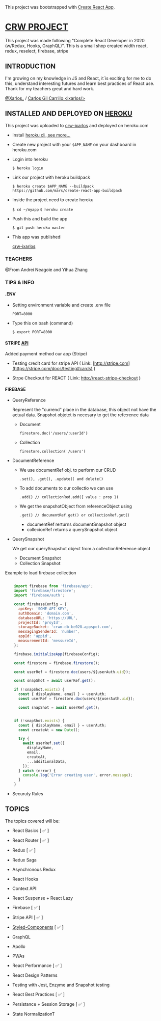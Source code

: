 This project was bootstrapped with [Create React App](https://github.com/facebook/create-react-app).


# [CRW PROJECT](https://crwn-ixarlos.herokuapp.com)
This project was made following "Complete React Developer in 2020 (w/Redux, Hooks, GraphQL)".
This is a small shop created width react, redux, reselect, firebase, stripe



## INTRODUCTION
I'm growing on my knowledge in JS and React, it´is exciting for me to do this, understand interesting futures and learn best practices of React use.
Thank for my teachers great and hard work.

[@Xarlos_](https://twitter.com/Xarlos_) / [Carlos Gil Carrillo &#60;ixarlos/&#62;](https://ixarlos.com/)

## INSTALLED AND DEPLOYED ON [HEROKU](https://crwn-ixarlos.herokuapp.com)

This project was uploaded to [crw-ixarlos](https://crwn-ixarlos.herokuapp.com) and deployed on heroku.com

- Install [heroku cli, see more...](https://devcenter.heroku.com/articles/heroku-cli)

- Create new project with your `$APP_NAME` on your dashboard in heroku.com

- Login into heroku

  `$ heroku login`

- Link our project with heroku buildpack

  `$ heroku create $APP_NAME --buildpack https://github.com/mars/create-react-app-buildpack`

- Inside the project need to create heroku

  `$ cd ~/myapp`
  `$ heroku create`


- Push this and build the app

  `$ git push heroku master`

- This app was published

  [crw-ixarlos](https://crwn-ixarlos.herokuapp.com)

### TEACHERS

@From Andrei Neagoie and Yihua Zhang

### TIPS & INFO

#### .ENV

- Setting environment variable and create .env file

  `PORT=8000`

- Type this on bash (command)

  `$ export PORT=8000`

#### STRIPE [API](https://stripe.com)

Added payment method our app (Stripe)

- Testing credit card for stripe API ( Link: [http://stripe.com](https://stripe.com/docs/testing#cards) )

- Strpe Checkout for REACT ( Link: [http://react-stripe-checkout](https://github.com/azmenak/react-stripe-checkout) )

#### FIREBASE

- QueryReference

  Represent the "currend" place in the database, this object not have the actual data.
  Snapshot objetct is necesary to get the refe:rence data

  - Document

    `firestore.doc('/users/:userId')`

  - Collection

    `firestore.collection('/users')`

- DocumentReference

  - We use documentRef  obj. to perform our CRUD

    `.set(), .get(), .update() and delete()`

  - To add documents to our collectio we can use

    `.add() // collectionRed.add({ value : prop })`

  - We get the snapshotObject from referenceObject using

    `.get() // documentRef.get() or collectionRef.get()`

    - documentRef rerturns documentSnapshot object
    - collecionRef returns a querySnapshot object

- QuerySnapshot

  We get our querySnapshot object from a collectionReference object

  - Document Snapshot
  - Collection Snapshot

Example to load firebase collection

  ```` js

      import firebase from 'firebase/app';
      import 'firebase/firestore';
      import 'firebase/auth';

      const firebaseConfig = {
        apiKey: 'SOME-API-KEY',
        authDomain: 'domain.com',
        databaseURL: 'https://URL',
        projectId: 'proyId',
        storageBucket: 'crwn-db-be028.appspot.com',
        messagingSenderId: 'number',
        appId: 'appid',
        measurementId: 'messureId',
      };

      firebase.initializeApp(firebaseConfig);

      const firestore = firebase.firestore();

      const userRef = firestore.doc(users/${userAuth.uid});

      const snapShot = await userRef.get();

      if (!snapShot.exists) {
        const { displayName, email } = userAuth;
        const userRef = firestore.doc(users/${userAuth.uid});

        const snapShot = await userRef.get();


      if (!snapShot.exists) {
        const { displayName, email } = userAuth;
        const createAt = new Date();

        try {
          await userRef.set({
            displayName,
            email,
            createAt,
            ...additionalData,
          });
        } catch (error) {
          console.log('Error creating user', error.message);
        }
      }

  ````


- Securuty Rules

## TOPICS

The topics covered will be:

- React Basics [ &#9989; ]

- React Router [ &#9989; ]

- Redux [ &#9989; ]

- Redux Saga

- Asynchronous Redux

- React Hooks

- Context API

- React Suspense + React Lazy

- Firebase [ &#9989; ]

- Stripe API [ &#9989; ]

- [Styled-Components](https://github.com/ZhangMYihua/lesson-26) [  &#9989; ]

- GraphQL

- Apollo

- PWAs

- React Performance [ &#9989;  ]

- React Design Patterns

- Testing with Jest, Enzyme and Snapshot testing

- React Best Practices [ &#9989; ]

- Persistance + Session Storage [ &#9989; ]

- State NormalizationT
